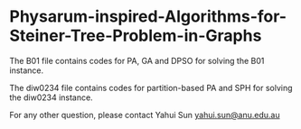 # Physarum-inspired-Algorithms-for-Steiner-Tree-Problem-in-Graphs

The B01 file contains codes for PA, GA and DPSO for solving the B01 instance.

The diw0234 file contains codes for partition-based PA and SPH for solving the diw0234 instance.

For any other question, please contact Yahui Sun yahui.sun@anu.edu.au
